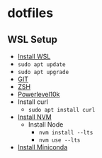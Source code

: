 # dotfiles

## WSL Setup

 - [Install WSL](https://learn.microsoft.com/en-us/windows/wsl/install)
 - `sudo apt update`
 - `sudo apt upgrade`
 - [GIT]()
 - [ZSH]()
 - [Powerlevel10k](https://github.com/romkatv/powerlevel10k)
 - Install curl
    - `sudo apt install curl`
 - [Install NVM](https://github.com/creationix/nvm#install-script)
    - Install Node
        - `nvm install --lts`
        - `nvm use --lts`
 - [Install Miniconda](https://docs.conda.io/en/latest/miniconda.html#linux-installers)
